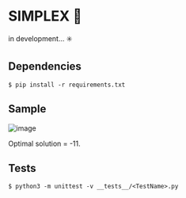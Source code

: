 # SIMPLEX 🧊

in development... ✳️

## Dependencies

```shell
$ pip install -r requirements.txt
```

## Sample
![image](https://user-images.githubusercontent.com/29782248/89424643-6dceba00-d70e-11ea-965f-ac927c7d1d83.png)

Optimal solution = -11.

## Tests

```shell
$ python3 -m unittest -v __tests__/<TestName>.py
```